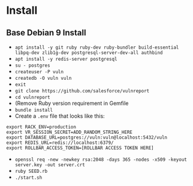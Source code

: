 # Install

## Base Debian 9 Install

- `apt install -y git ruby ruby-dev ruby-bundler build-essential libpq-dev zlib1g-dev postgresql-server-dev-all authbind`
- `apt install -y redis-server postgresql`
- `su - postgres`
- `createuser -P vuln`
- `createdb -O vuln vuln`
- `exit`
- `git clone https://github.com/salesforce/vulnreport`
- `cd vulnreport`
- (Remove Ruby version requirement in Gemfile 
- `bundle install`
- Create a `.env` file that looks like this:
```
export RACK_ENV=production
export VR_SESSION_SECRET=ADD_RANDOM_STRING_HERE
export DATABASE_URL=postgres://vuln:vuln@localhost:5432/vuln
export REDIS_URL=redis://localhost:6379/
export ROLLBAR_ACCESS_TOKEN=[ROLLBAR ACCESS TOKEN HERE]
```
- `openssl req -new -newkey rsa:2048 -days 365 -nodes -x509 -keyout server.key -out server.crt`
- `ruby SEED.rb`
- `./start.sh`
